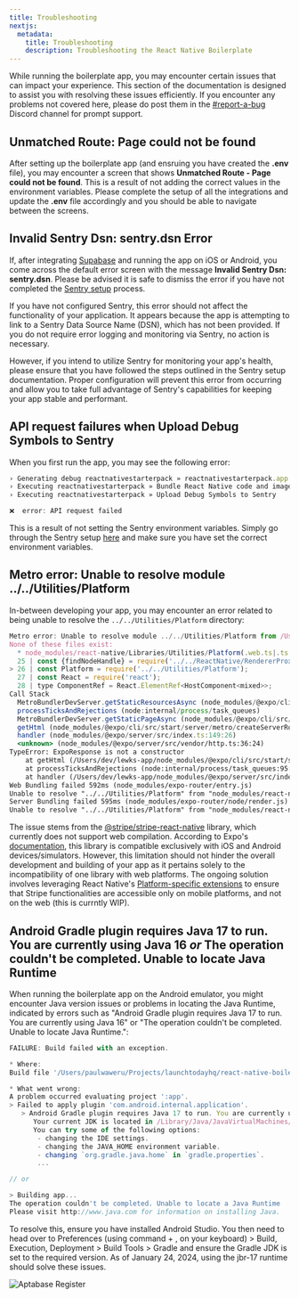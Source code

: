 ```yaml
---
title: Troubleshooting
nextjs:
  metadata:
    title: Troubleshooting
    description: Troubleshooting the React Native Boilerplate
---
```


While running the boilerplate app, you may encounter certain issues that can impact your experience.
This section of the documentation is designed to assist you with resolving these issues efficiently. If
you encounter any problems not covered here, please do post them in the [#report-a-bug](https://discord.gg/QdsQQEMcj4) Discord channel for prompt support.

## Unmatched Route: Page could not be found

After setting up the boilerplate app (and ensruing you have created the **.env** file), you may encounter a screen that shows **Unmatched Route - Page could not be found**. This is a result of not adding the correct values in the environment variables. Please complete the setup of all the integrations and update the **.env** file accordingly and you should be able to navigate between the screens.

## Invalid Sentry Dsn: sentry.dsn Error

If, after integrating [Supabase](/supabase-setup) and running the app on iOS or Android, you come across the default error screen with the message **Invalid Sentry Dsn: sentry.dsn**. Please be advised it is safe to dismiss the error if you have not completed the [Sentry setup](/monitoring) process.

If you have not configured Sentry, this error should not affect the functionality of your application. It appears because the app is attempting to link to a Sentry Data Source Name (DSN), which has not been provided. If you do not require error logging and monitoring via Sentry, no action is necessary.

However, if you intend to utilize Sentry for monitoring your app's health, please ensure that you have followed the steps outlined in the Sentry setup documentation. Proper configuration will prevent this error from occurring and allow you to take full advantage of Sentry's capabilities for keeping your app stable and performant.

## API request failures when Upload Debug Symbols to Sentry

When you first run the app, you may see the following error:

```js
› Generating debug reactnativestarterpack » reactnativestarterpack.app.dSYM
› Executing reactnativestarterpack » Bundle React Native code and images
› Executing reactnativestarterpack » Upload Debug Symbols to Sentry

❌  error: API request failed
```

This is a result of not setting the Sentry environment variables. Simply go through the Sentry setup [here](/sentry) and make sure you have set the correct environment variables.

## Metro error: Unable to resolve module ../../Utilities/Platform

In-between developing your app, you may encounter an error related to being unable to resolve the `../../Utilities/Platform` directory:

```jsx
Metro error: Unable to resolve module ../../Utilities/Platform from /Users/dev/lewks-app/node_modules/react-native/Libraries/Components/TextInput/TextInputState.js:
None of these files exist:
  * node_modules/react-native/Libraries/Utilities/Platform(.web.ts|.ts|.web.tsx|.tsx|.web.mjs|.mjs|.web.js|.js|.web.jsx|.jsx|.web.json|.json|.web.cjs|.cjs|.web.scss|.scss|.web.sass|.sass|.web.css|.css)
  25 | const {findNodeHandle} = require('../../ReactNative/RendererProxy');
> 26 | const Platform = require('../../Utilities/Platform');
  27 | const React = require('react');
  28 | type ComponentRef = React.ElementRef<HostComponent<mixed>>;
Call Stack
  MetroBundlerDevServer.getStaticResourcesAsync (node_modules/@expo/cli/src/start/server/metro/MetroBundlerDevServer.ts:293:13)
  processTicksAndRejections (node:internal/process/task_queues)
  MetroBundlerDevServer.getStaticPageAsync (node_modules/@expo/cli/src/start/server/metro/MetroBundlerDevServer.ts:349:52)
  getHtml (node_modules/@expo/cli/src/start/server/metro/createServerRouteMiddleware.ts:78:31)
  handler (node_modules/@expo/server/src/index.ts:149:26)
  <unknown> (node_modules/@expo/server/src/vendor/http.ts:36:24)
TypeError: ExpoResponse is not a constructor
    at getHtml (/Users/dev/lewks-app/node_modules/@expo/cli/src/start/server/metro/createServerRouteMiddleware.ts:107:20)
    at processTicksAndRejections (node:internal/process/task_queues:95:5)
    at handler (/Users/dev/lewks-app/node_modules/@expo/server/src/index.ts:149:26)
Web Bundling failed 592ms (node_modules/expo-router/entry.js)
Unable to resolve "../../Utilities/Platform" from "node_modules/react-native/Libraries/Components/TextInput/TextInputState.js"
Server Bundling failed 595ms (node_modules/expo-router/node/render.js)
Unable to resolve "../../Utilities/Platform" from "node_modules/react-native/Libraries/Components/TextInput/TextInputState.js"
```

The issue stems from the [@stripe/stripe-react-native](https://www.npmjs.com/package/@stripe/stripe-react-native?activeTab=readme) library, which currently does not support web compilation. According to Expo's [documentation](https://docs.expo.dev/versions/latest/sdk/stripe/), this library is compatible exclusively with iOS and Android devices/simulators. However, this limitation should not hinder the overall development and building of your app as it pertains solely to the incompatibility of one library with web platforms. The ongoing solution involves leveraging React Native's [Platform-specific extensions](https://reactnative.dev/docs/platform-specific-code#platform-specific-extensions) to ensure that Stripe functionalities are accessible only on mobile platforms, and not on the web (this is currntly WIP).

## Android Gradle plugin requires Java 17 to run. You are currently using Java 16 _or_ The operation couldn't be completed. Unable to locate Java Runtime

When running the boilerplate app on the Android emulator, you might encounter Java version issues or problems in locating the Java Runtime, indicated by errors such as "Android Gradle plugin requires Java 17 to run. You are currently using Java 16" or "The operation couldn't be completed. Unable to locate Java Runtime.":

```js
FAILURE: Build failed with an exception.

* Where:
Build file '/Users/paulwaweru/Projects/launchtodayhq/react-native-boilerplate-upgraded/android/app/build.gradle' line: 1

* What went wrong:
A problem occurred evaluating project ':app'.
> Failed to apply plugin 'com.android.internal.application'.
   > Android Gradle plugin requires Java 17 to run. You are currently using Java 16.
      Your current JDK is located in /Library/Java/JavaVirtualMachines/adoptopenjdk-16.jdk/Contents/Home
      You can try some of the following options:
       - changing the IDE settings.
       - changing the JAVA_HOME environment variable.
       - changing `org.gradle.java.home` in `gradle.properties`.
       ...

// or

> Building app...
The operation couldn't be completed. Unable to locate a Java Runtime
Please visit http://www.java.com for information on installing Java.
```

To resolve this, ensure you have installed Android Studio. You then need to head over to Preferences (using command + , on your keyboard) > Build, Execution, Deployment > Build Tools > Gradle and ensure the Gradle JDK is set to the required version. As of January 24, 2024, using the jbr-17 runtime should solve these issues.

![Aptabase Register](/images/java-version.png)
